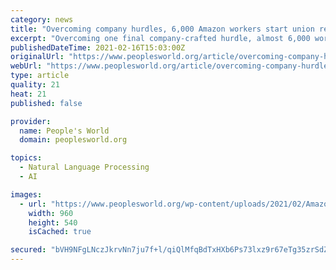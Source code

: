 ```yaml
---
category: news
title: "Overcoming company hurdles, 6,000 Amazon workers start union recognition vote"
excerpt: "Overcoming one final company-crafted hurdle, almost 6,000 workers—most of them Black in a 70% Black city—at the Amazon warehouse in Bessemer, Ala., are now voting by mail on whether to unionize."
publishedDateTime: 2021-02-16T15:03:00Z
originalUrl: "https://www.peoplesworld.org/article/overcoming-company-hurdles-6000-amazon-workers-start-union-recognition-vote/"
webUrl: "https://www.peoplesworld.org/article/overcoming-company-hurdles-6000-amazon-workers-start-union-recognition-vote/"
type: article
quality: 21
heat: 21
published: false

provider:
  name: People's World
  domain: peoplesworld.org

topics:
  - Natural Language Processing
  - AI

images:
  - url: "https://www.peoplesworld.org/wp-content/uploads/2021/02/AmazonWorkersRWDSU.jpg"
    width: 960
    height: 540
    isCached: true

secured: "bVH9NFgLNczJkrvNn7ju7f+l/qiQlMfqBdTxHXb6Ps73lxz9r67eTg35zrSdZqbgJjjv4swS88xIqeaX9UbcN348O/mYEfGZ5bsUsJikibqydd0AS5Y8jQ1YFcMbvxDbStVFC/LvbxXyoN2iPjziEpgkcB4I7z3Cfvo9O1pOA8apm8aYTlxHdKXBemxLLIZNloa0XeagWaCGZNeIqZOvKW8Nwxdu/e6sMBKGwp25NiPNeJCu8JxQYfmd01hhZJXpD7yQ7mKkTNe3nntsbPrHS2pVNCWlJbq9/CDd+AeuGv06F2mU25Zxs9JaRCVDcIzZsTU8xo92spn+hODko5lpSqZEKEPldkugSzueqUob/EU=;6KOu+saYY3WZpRHhOM4nZA=="
---
```


